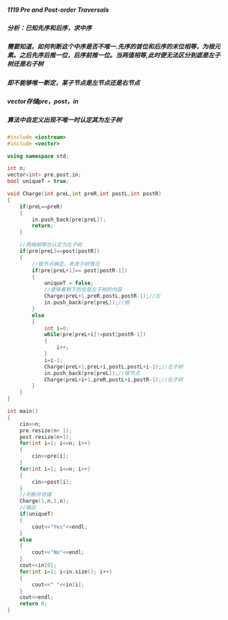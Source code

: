 ##### 1119 Pre and Post-order Traversals 
##### 分析：已知先序和后序，求中序
##### 需要知道，如何判断这个中序是否不唯一.先序的首位和后序的末位相等，为根元素。之后先序后推一位，后序前推一位。当两值相等,此时便无法区分到底是左子树还是右子树
##### 即不能够唯一断定，某子节点是左节点还是右节点
##### vector存储pre，post，in
##### 算法中自定义出现不唯一时认定其为左子树

```c++
#include <iostream>
#include <vector>

using namespace std;

int n;
vector<int> pre,post,in;
bool uniqueT = true;

void Charge(int preL,int preR,int postL,int postR)
{
    if(preL==preR)
    {
        in.push_back(pre[preL]);
        return;
    }

    //两端相等也认定为左子树
    if(pre[preL]==post[postR])
    {
        //根节点确定，考虑子树情况
        if(pre[preL+1]== post[postR-1])
        {
            uniqueT = false;
            //意味着剩下的全是左子树的内容
            Charge(preL+1,preR,postL,postR-1);//左
            in.push_back(pre[preL]);//根
        }
        else
        {
            int i=0;
            while(pre[preL+i]!=post[postR-1])
            {
                i++;
            }
            i=i-1;
            Charge(preL+1,preL+i,postL,postL+i-1);//左子树
            in.push_back(pre[preL]);//根节点
            Charge(preL+i+1,preR,postL+i,postR-1);//右子树
        }
    }
}

int main()
{
    cin>>n;
    pre.resize(n+ 1);
    post.resize(n+1);
    for(int i=1; i<=n; i++)
    {
        cin>>pre[i];
    }
    for(int i=1; i<=n; i++)
    {
        cin>>post[i];
    }
    //判断并存储
    Charge(1,n,1,n);
    //输出
    if(uniqueT)
    {
        cout<<"Yes"<<endl;
    }
    else
    {
        cout<<"No"<<endl;
    }
    cout<<in[0];
    for(int i=1; i<in.size(); i++)
    {
        cout<<" "<<in[i];
    }
    cout<<endl;
    return 0;
}
```